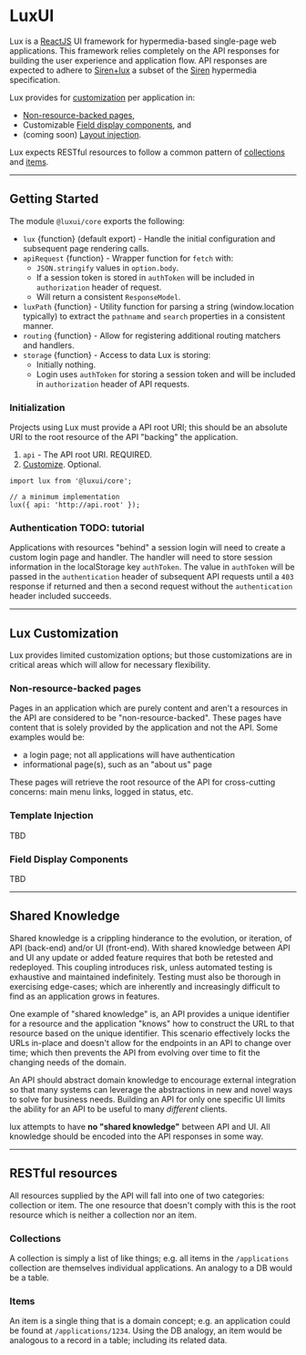 LuxUI
=====

Lux is a [ReactJS] UI framework for hypermedia-based single-page web applications. This framework relies completely on the API responses for building the user experience and application flow. API responses are expected to adhere to [Siren+lux](SIREN+LUX) a subset of the [Siren] hypermedia specification.

Lux provides for [customization](#lux-customization) per application in:

  - [Non-resource-backed pages](#nonresourcebacked-pages),
  - Customizable [Field display components](#field-display-components), and
  - (coming soon) [Layout injection](template-injection).

Lux expects RESTful resources to follow a common pattern of [collections](#collections) and [items](#items).

---

## Getting Started

The module `@luxui/core` exports the following:

  - `lux` {function} (default export) - Handle the initial configuration and subsequent page rendering calls.
  - `apiRequest` {function} - Wrapper function for `fetch` with:
    + `JSON.stringify` values in `option.body`.
    + If a session token is stored in `authToken` will be included in `authorization` header of request.
    + Will return a consistent `ResponseModel`.
  - `luxPath` {function} - Utility function for parsing a string (window.location typically) to extract the `pathname` and `search` properties in a consistent manner.
  - `routing` {function} - Allow for registering additional routing matchers and handlers.
  - `storage` {function} - Access to data Lux is storing:
    + Initially nothing.
    + Login uses `authToken` for storing a session token and will be included in `authorization` header of API requests.

### Initialization

Projects using Lux must provide a API root URI; this should be an absolute URI to the root resource of the API "backing" the application.

  1. `api` - The API root URI. REQUIRED.
  2. [Customize](lux-customization). Optional.

```
import lux from '@luxui/core';

// a minimum implementation
lux({ api: 'http://api.root' });
```

### Authentication TODO: tutorial

Applications with resources "behind" a session login will need to create a custom login page and handler. The handler will need to store session information in the localStorage key `authToken`. The value in `authToken` will be passed in the `authentication` header of subsequent API requests until a `403` response if returned and then a second request without the `authentication` header included succeeds.

---

## Lux Customization

Lux provides limited customization options; but those customizations are in critical areas which will allow for necessary flexibility.

### Non-resource-backed pages

Pages in an application which are purely content and aren't a resources in the API are considered to be "non-resource-backed". These pages have content that is solely provided by the application and not the API. Some examples would be:

  - a login page; not all applications will have authentication
  - informational page(s), such as an "about us" page

These pages will retrieve the root resource of the API for cross-cutting concerns: main menu links, logged in status, etc.

### Template Injection

TBD

### Field Display Components

TBD

---

## Shared Knowledge

Shared knowledge is a crippling hinderance to the evolution, or iteration, of API (back-end) and/or UI (front-end). With shared knowledge between API and UI any update or added feature requires that both be retested and redeployed. This coupling introduces risk, unless automated testing is exhaustive and maintained indefinitely. Testing must also be thorough in exercising edge-cases; which are inherently and increasingly difficult to find as an application grows in features.

One example of "shared knowledge" is, an API provides a unique identifier for a resource and the application "knows" how to construct the URL to that resource based on the unique identifier. This scenario effectively locks the URLs in-place and doesn't allow for the endpoints in an API to change over time; which then prevents the API from evolving over time to fit the changing needs of the domain.

An API should abstract domain knowledge to encourage external integration so that many systems can leverage the abstractions in new and novel ways to solve for business needs. Building an API for only one specific UI limits the ability for an API to be useful to many *different* clients.

lux attempts to have **no "shared knowledge"** between API and UI. All knowledge should be encoded into the API responses in some way.

---

## RESTful resources

All resources supplied by the API will fall into one of two categories: collection or item. The one resource that doesn't comply with this is the root resource which is neither a collection nor an item.

### Collections

A collection is simply a list of like things; e.g. all items in the `/applications` collection are themselves individual applications. An analogy to a DB would be a table.

### Items

An item is a single thing that is a domain concept; e.g. an application could be found at `/applications/1234`. Using the DB analogy, an item would be analogous to a record in a table; including its related data.


[ReactJS]: https://facebook.github.io/react/
[Siren]: https://github.com/kevinswiber/siren
